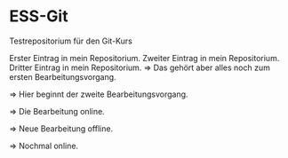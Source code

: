 # ESS-Git
 Testrepositorium für den Git-Kurs

Erster Eintrag in mein Repositorium.
Zweiter Eintrag in mein Repositorium.
Dritter Eintrag in mein Repositorium.
=> Das gehört aber alles noch zum ersten Bearbeitungsvorgang.

=> Hier beginnt der zweite Bearbeitungsvorgang.

=> Die Bearbeitung online.

=> Neue Bearbeitung offline.

=> Nochmal online.
